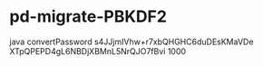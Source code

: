 # pd-migrate-PBKDF2

java convertPassword s4JJjmIVhw+r7xbQHGHC6duDEsKMaVDe XTpQPEPD4gL6NBDjXBMnL5NrQJO7fBvi 1000
